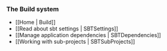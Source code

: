 ### The Build system

- [[Home | Build]]
- [[Read about sbt settings | SBTSettings]]
- [[Manage application dependencies | SBTDependencies]]
- [[Working with sub-projects | SBTSubProjects]]